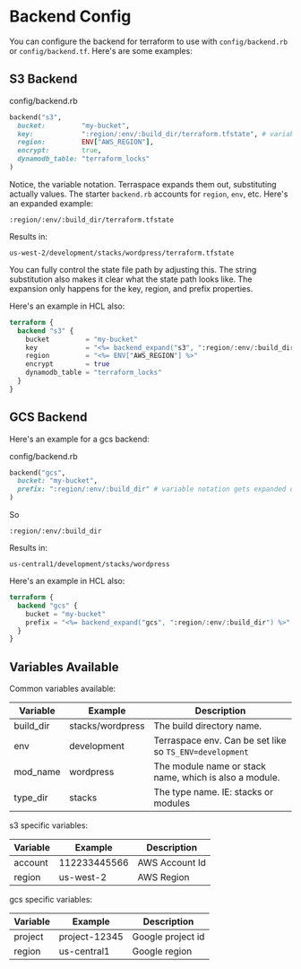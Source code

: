 # Backend Config

You can configure the backend for terraform to use with `config/backend.rb` or `config/backend.tf`. Here's are some examples:

## S3 Backend

config/backend.rb

```ruby
backend("s3",
  bucket:         "my-bucket",
  key:            ":region/:env/:build_dir/terraform.tfstate", # variable notation gets expanded out by terraspace
  region:         ENV["AWS_REGION"],
  encrypt:        true,
  dynamodb_table: "terraform_locks"
)
```

Notice, the variable notation. Terraspace expands them out, substituting actually values. The starter `backend.rb` accounts for `region`, `env`, etc. Here's an expanded example:

    :region/:env/:build_dir/terraform.tfstate

Results in:

    us-west-2/development/stacks/wordpress/terraform.tfstate

You can fully control the state file path by adjusting this. The string substitution also makes it clear what the state path looks like. The expansion only happens for the key, region, and prefix properties. 

Here's an example in HCL also:

```terraform
terraform {
  backend "s3" {
    bucket         = "my-bucket"
    key            = "<%= backend_expand("s3", ":region/:env/:build_dir/terraform.tfstate") %>" # variable notation expanded by terraspace IE: us-west-2/development/modules/vm/terraform.tfstate
    region         = "<%= ENV["AWS_REGION"] %>"
    encrypt        = true
    dynamodb_table = "terraform_locks"
  }
}
```

## GCS Backend

Here's an example for a gcs backend:

config/backend.rb

```ruby
backend("gcs",
  bucket: "my-bucket",
  prefix: ":region/:env/:build_dir" # variable notation gets expanded out by terraspace
)
```

So

    :region/:env/:build_dir

Results in:

    us-central1/development/stacks/wordpress

Here's an example in HCL also:

```terraform
terraform {
  backend "gcs" {
    bucket = "my-bucket"
    prefix = "<%= backend_expand("gcs", ":region/:env/:build_dir") %>" # variable notation expanded by terraspace IE: us-central1/development/modules/vm
  }
}
```

## Variables Available

Common variables available:

Variable | Example | Description
--- | --- | ---
build_dir | stacks/wordpress | The build directory name.
env | development | Terraspace env. Can be set like so `TS_ENV=development`
mod_name | wordpress | The module name or stack name, which is also a module.
type_dir | stacks | The type name. IE: stacks or modules

s3 specific variables:

Variable | Example | Description
--- | --- | ---
account | 112233445566 | AWS Account Id
region | us-west-2 | AWS Region


gcs specific variables:

Variable | Example | Description
--- | --- | ---
project | project-12345 | Google project id
region | us-central1 | Google region
